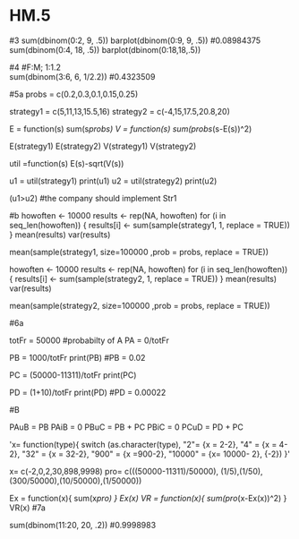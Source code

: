 # HM.5


#3
sum(dbinom(0:2, 9, .5))
barplot(dbinom(0:9, 9, .5))
#0.08984375
sum(dbinom(0:4, 18, .5))
barplot(dbinom(0:18,18,.5))

#4
#F:M; 1:1.2  
sum(dbinom(3:6, 6, 1/2.2))
#0.4323509

#5a
probs = c(0.2,0.3,0.1,0.15,0.25)

strategy1 = c(5,11,13,15.5,16)
strategy2 = c(-4,15,17.5,20.8,20)

E = function(s) sum(s*probs)
V = function(s) sum(probs*(s-E(s))^2)

E(strategy1)
E(strategy2)
V(strategy1)
V(strategy2)

util =function(s) E(s)-sqrt(V(s))

u1 = util(strategy1)
print(u1)
u2 = util(strategy2)
print(u2)

(u1>u2)
#the company should implement Str1 

#b
howoften <- 10000
results <- rep(NA, howoften)
for (i in seq_len(howoften)) {
  results[i] <- sum(sample(strategy1, 1, replace = TRUE))
}
mean(results)
var(results)

mean(sample(strategy1, size=100000 ,prob = probs, replace = TRUE))

howoften <- 10000
results <- rep(NA, howoften)
for (i in seq_len(howoften)) {
  results[i] <- sum(sample(strategy2, 1, replace = TRUE))
}
mean(results)
var(results)

mean(sample(strategy2, size=100000 ,prob = probs, replace = TRUE))

#6a

totFr = 50000
#probabilty of A
PA = 0/totFr


PB = 1000/totFr
print(PB)
#PB = 0.02

PC = (50000-11311)/totFr
print(PC)

PD = (1+10)/totFr
print(PD)
#PD = 0.00022

#B

PAuB = PB
PAiB = 0
PBuC = PB + PC
PBiC = 0 
PCuD = PD + PC

'x= function(type){
  switch (as.character(type),
          "2"= {x = 2-2},
          "4" = {x = 4-2},
          "32" = {x = 32-2},
          "900" = {x =900-2},
          "10000" = {x= 10000- 2},
          {-2})
}'

x= c(-2,0,2,30,898,9998)
pro= c(((50000-11311)/50000), (1/5),(1/50), (300/50000),(10/50000),(1/50000))

Ex = function(x){
  sum(x*pro)
}
Ex(x)
VR = function(x){
  sum(pro*(x-Ex(x))^2)
}
VR(x)
#7a

sum(dbinom(11:20, 20, .2))
#0.9998983


